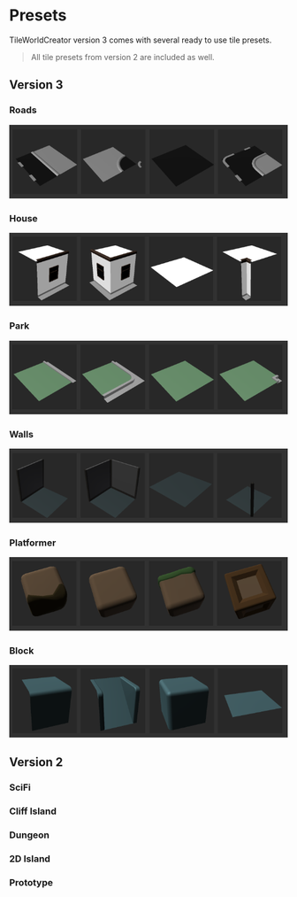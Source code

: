 # Presets

TileWorldCreator version 3 comes with several ready to use tile presets.  
> All tile presets from version 2 are included as well.  

## Version 3
### Roads
![roadPreset](img/roadPreset.png)  

### House
![housePreset](img/housePreset.png)  

### Park
![parkPreset](img/parkPreset.png)  

### Walls
![wallsPreset](img/wallsPreset.png)  

### Platformer
![platformerPreset](img/platformerPreset.png)  

### Block
![blockPreset](img/blockPreset.png)  


## Version 2
### SciFi
### Cliff Island
### Dungeon
### 2D Island
### Prototype
